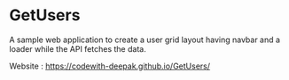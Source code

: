 # GetUsers
A sample web application to create a user grid layout having navbar and a loader while the API fetches the data.

Website : https://codewith-deepak.github.io/GetUsers/
